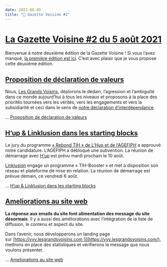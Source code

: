 ```yaml
---
date: 2021-08-05
title: "📰 Gazette Voisine #2"
---
```

# [La Gazette Voisine #2 du 5 août 2021](https://forum.lesgrandsvoisins.com/t/la-gazette-voisine-2-2021-08-05/46)

Bienvenue à notre deuxième édition de la Gazette Voisine ! Si vous l’avez manqué, [la première édition est ici](https://forum.lesgrandsvoisins.com/t/la-gazette-voisine-1/30). C’est avec plaisir que je vous propose cette deuxième édition.

## [](https://forum.lesgrandsvoisins.com/t/la-gazette-voisine-2-2021-08-05/46#proposition-de-dclaration-de-valeurshttpsforumlesgrandsvoisinscomtdeclaration-de-valeurs-proposition45-2)[Proposition de déclaration de valeurs](https://forum.lesgrandsvoisins.com/t/declaration-de-valeurs-proposition/45)

Nous, [Les Grands Voisins](https://forum.lesgrandsvoisins.com/), déplorons le dédain, l’agression et l’ambiguïté dans ce monde aujourd’hui à tous les niveaux et proposons à la place des priorités tournées vers les vérités, vers les engagements et vers la subsidiarité et ceci dans le sens de [notre déclaration d’interdépendance](https://forum.lesgrandsvoisins.com/t/declaration-dinterdependance/11).

… [Proposition de déclaration de valeurs](https://forum.lesgrandsvoisins.com/t/declaration-de-valeurs-proposition/45)

## [](https://forum.lesgrandsvoisins.com/t/la-gazette-voisine-2-2021-08-05/46#hup-linklusion-dans-les-starting-blockshttpsforumlesgrandsvoisinscomthup-linklusion-dans-les-starting-blocks38-3)[H’up & Linklusion dans les starting blocks](https://forum.lesgrandsvoisins.com/t/hup-linklusion-dans-les-starting-blocks/38)

Le jury du programme [« Rebond TIH » de L’Hup et de l’AGEFIPH](https://h-up.fr/rebonds-tih/) a approuvé notre candidature. L’AGEFIPH a débloqué une subvention. La réunion de démarrage avec [H’up](https://www.h-up.fr/) est prévu mardi prochain le 10 août.

[Linklusion](https://www.linkclusion.fr/) engage un programme « TIH-Booster » et met à disposition son réseau et plateforme de mise en relation. La réunion de démarrage est prévue demain, ce vendredi 6 août.

… [H’up & Linklusion dans les starting blocks](https://forum.lesgrandsvoisins.com/t/hup-linklusion-dans-les-starting-blocks/38)

## [](https://forum.lesgrandsvoisins.com/t/la-gazette-voisine-2-2021-08-05/46#ameliorations-au-site-webhttpsforumlesgrandsvoisinscomtameliorations-a-mailing-lesgrandsvoisins-com54-4)[Ameliorations au site web](https://forum.lesgrandsvoisins.com/t/ameliorations-a-mailing-lesgrandsvoisins-com/54)

**La réponse aux emails du site font alimentation des message du site désormais**. Il y a aussi des améliorations avec l’intégration de la liste de diffusion, le contenu et aspect du site.

Dans l’avenir, nous développerons un landing page sur [https://vvv.lesgrandsvoisins.com 1](https://vvv.lesgrandsvoisins.com/), mettrons en place des statistiques et vérifierons le message que nous voulons présenter.

… [Ameliorations au site web](https://forum.lesgrandsvoisins.com/t/ameliorations-a-mailing-lesgrandsvoisins-com/54)
